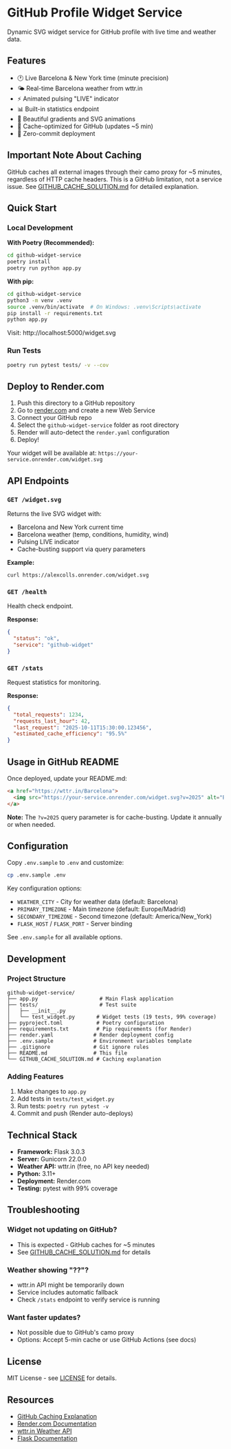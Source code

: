 # GitHub Profile Widget Service

Dynamic SVG widget service for GitHub profile with live time and weather data.

## Features

- 🕐 Live Barcelona & New York time (minute precision)
- 🌤️ Real-time Barcelona weather from wttr.in
- ⚡ Animated pulsing "LIVE" indicator
- 📊 Built-in statistics endpoint
- 🎨 Beautiful gradients and SVG animations
- 🔄 Cache-optimized for GitHub (updates ~5 min)
- 🚀 Zero-commit deployment

## Important Note About Caching

GitHub caches all external images through their camo proxy for ~5 minutes, regardless of HTTP cache headers. This is a GitHub limitation, not a service issue. See [GITHUB_CACHE_SOLUTION.md](GITHUB_CACHE_SOLUTION.md) for detailed explanation.

## Quick Start

### Local Development

**With Poetry (Recommended):**
```bash
cd github-widget-service
poetry install
poetry run python app.py
```

**With pip:**
```bash
cd github-widget-service
python3 -m venv .venv
source .venv/bin/activate  # On Windows: .venv\Scripts\activate
pip install -r requirements.txt
python app.py
```

Visit: http://localhost:5000/widget.svg

### Run Tests

```bash
poetry run pytest tests/ -v --cov
```

## Deploy to Render.com

1. Push this directory to a GitHub repository
2. Go to [render.com](https://render.com) and create a new Web Service
3. Connect your GitHub repo
4. Select the `github-widget-service` folder as root directory
5. Render will auto-detect the `render.yaml` configuration
6. Deploy!

Your widget will be available at: `https://your-service.onrender.com/widget.svg`

## API Endpoints

### `GET /widget.svg`
Returns the live SVG widget with:
- Barcelona and New York current time
- Barcelona weather (temp, conditions, humidity, wind)
- Pulsing LIVE indicator
- Cache-busting support via query parameters

**Example:**
```bash
curl https://alexcolls.onrender.com/widget.svg
```

### `GET /health`
Health check endpoint.

**Response:**
```json
{
  "status": "ok",
  "service": "github-widget"
}
```

### `GET /stats`
Request statistics for monitoring.

**Response:**
```json
{
  "total_requests": 1234,
  "requests_last_hour": 42,
  "last_request": "2025-10-11T15:30:00.123456",
  "estimated_cache_efficiency": "95.5%"
}
```

## Usage in GitHub README

Once deployed, update your README.md:

```markdown
<a href="https://wttr.in/Barcelona">
  <img src="https://your-service.onrender.com/widget.svg?v=2025" alt="Barcelona Live Time & Weather" />
</a>
```

**Note:** The `?v=2025` query parameter is for cache-busting. Update it annually or when needed.

## Configuration

Copy `.env.sample` to `.env` and customize:

```bash
cp .env.sample .env
```

Key configuration options:
- `WEATHER_CITY` - City for weather data (default: Barcelona)
- `PRIMARY_TIMEZONE` - Main timezone (default: Europe/Madrid)
- `SECONDARY_TIMEZONE` - Second timezone (default: America/New_York)
- `FLASK_HOST` / `FLASK_PORT` - Server binding

See `.env.sample` for all available options.

## Development

### Project Structure
```
github-widget-service/
├── app.py                    # Main Flask application
├── tests/                    # Test suite
│   ├── __init__.py
│   └── test_widget.py       # Widget tests (19 tests, 99% coverage)
├── pyproject.toml           # Poetry configuration
├── requirements.txt         # Pip requirements (for Render)
├── render.yaml             # Render deployment config
├── .env.sample             # Environment variables template
├── .gitignore              # Git ignore rules
├── README.md               # This file
└── GITHUB_CACHE_SOLUTION.md # Caching explanation
```

### Adding Features

1. Make changes to `app.py`
2. Add tests in `tests/test_widget.py`
3. Run tests: `poetry run pytest -v`
4. Commit and push (Render auto-deploys)

## Technical Stack

- **Framework:** Flask 3.0.3
- **Server:** Gunicorn 22.0.0
- **Weather API:** wttr.in (free, no API key needed)
- **Python:** 3.11+
- **Deployment:** Render.com
- **Testing:** pytest with 99% coverage

## Troubleshooting

### Widget not updating on GitHub?
- This is expected - GitHub caches for ~5 minutes
- See [GITHUB_CACHE_SOLUTION.md](GITHUB_CACHE_SOLUTION.md) for details

### Weather showing "??"?
- wttr.in API might be temporarily down
- Service includes automatic fallback
- Check `/stats` endpoint to verify service is running

### Want faster updates?
- Not possible due to GitHub's camo proxy
- Options: Accept 5-min cache or use GitHub Actions (see docs)

## License

MIT License - see [LICENSE](../LICENSE) for details.

## Resources

- [GitHub Caching Explanation](GITHUB_CACHE_SOLUTION.md)
- [Render.com Documentation](https://render.com/docs)
- [wttr.in Weather API](https://github.com/chubin/wttr.in)
- [Flask Documentation](https://flask.palletsprojects.com/)
